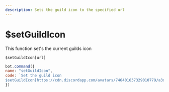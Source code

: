 ```yaml
---
description: Sets the guild icon to the specified url
---
```


# $setGuildIcon

This function set's the current guilds icon

```
$setGuildIcon[url]
```

```javascript
bot.command({
name: "setGuildIcon",
code: `Set the guild icon
$setGuildIcon[https://cdn.discordapp.com/avatars/746401637329010779/a3dc97600375b95156a33d0fccbf2c95.webp]`
})
```
